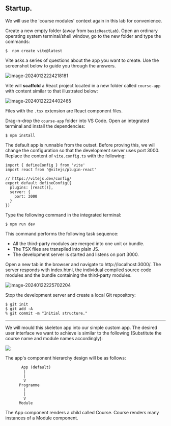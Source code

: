 ## Startup.

We will use the 'course modules' context again in this lab for convenience. 

Create a new empty folder (away from `basicReactLab`). Open an ordinary operating system terminal/shell window, go to the new folder and type the commands:
~~~
$  npm create vite@latest
~~~
Vite asks a series of questions about the app you want to create. Use the screenshot below to guide you through the answers.

![image-20240122224218181](./img/image-20240122224218181.png)

Vite will **scaffold** a React project located in a new folder called `course-app` with content similar to that illustrated below:

![image-20240122224402465](./img/image-20240122224402465.png)

Files with the `.tsx` extension are React component files. 

Drag-n-drop the `course-app` folder into VS Code. Open an integrated terminal and install the dependencies:
~~~
$ npm install
~~~



The default app is runnable from the outset. Before proving this, we will change the configuration so that the development server uses port 3000. Replace the content of `vite.config.ts` with the following:

~~~tsx
import { defineConfig } from 'vite'
import react from '@vitejs/plugin-react'

// https://vitejs.dev/config/
export default defineConfig({
  plugins: [react()],
  server: {
    port: 3000
  }
})
~~~
Type the following command in the integrated terminal:
~~~
$ npm run dev
~~~
This command performs the following task sequence:

- All the third-party modules are merged into one unit or bundle.
- The TSX files are transpiled into plain JS.
- The development server is started and listens on port 3000.

Open a new tab in the browser and navigate to http://localhost:3000/. The server responds with index.html, the individual compiled source code modules and the bundle containing the third-party modules.

![image-20240122225702204](./img/image-20240122225702204.png)

Stop the development server and create a local Git repository:
~~~
$ git init
$ git add -A
% git commit -m "Initial structure."
~~~

-----------------------------

We will mould this skeleton app into our simple custom app. The desired user interface we want to achieve is similar to the following (Substitute the course name and module names accordingly):

![][obj]

The app's component hierarchy design will be as follows:
~~~
       App (default)
        |
        |
        V
      Programme
        |
        |  
        V
      Module
~~~
The App component renders a child called Course. Course renders many instances of a Module component. 

[vitestart]: ./img/vitestart.png
[scaffold]: ./img/scaffold.png
[obj]: ./img/obj.png
[default]: ./img/default.png
